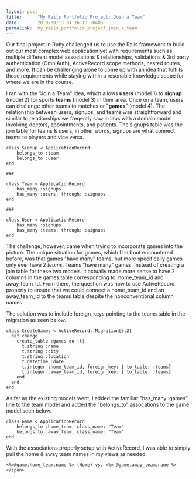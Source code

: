 ```yaml
---
layout: post
title:      "My Rails Portfolio Project: Join a Team"
date:       2019-08-13 01:26:13 -0400
permalink:  my_rails_portfolio_project_join_a_team
---
```



Our final project in Ruby challenged us to use the Rails framework to build out our most complex web application yet with requirements such as multiple different model associations & relationships, validations & 3rd party authentication (OmniAuth), ActiveRecord scope methods, nested routes, and more. It can be challenging alone to come up with an idea that fulfills those requirements while staying within a resonable knowledge scope for where we are in the course. 

I ran with the "Join a Team" idea, which allows **users** (model 1) to **signup** (model 2) for sports **teams** (model 3) in their area. Once on a team, users can challenge other teams to matches or "**games**" (model 4). The relationship between users, signups, and teams was straightforward and similar to relationships we freqently saw in labs with a domain model involving doctors, appointments, and patients. The signups table was the join table for teams & users, in other words, signups are what connect teams to players and vice versa. 

```
class Signup < ApplicationRecord
    belongs_to :team
    belongs_to :user
end

###

class Team < ApplicationRecord
    has_many :signups
    has_many :users, through: :signups
end

###

class User < ApplicationRecord
    has_many :signups
    has_many :teams, through: :signups
end
```

The challenge, however, came when trying to incorporate games into the picture. The unique situation for games, which I had not encountered before, was that games "have many" teams, but more specifically games only ever have *2 teams*. Teams "have many" games. Instead of creating a join table for these two models, it actually made more sense to have 2 columns in the games table corresponding to: home_team_id and away_team_id. From there, the question was how to use ActiveRecord properly to ensure that we could connect a home_team_id and an away_team_id to the teams table despite the nonconventional column names. 

The solution was to include foreign_keys pointing to the teams table in the migration as seen below. 

```
class CreateGames < ActiveRecord::Migration[5.2]
  def change
    create_table :games do |t|
      t.string :name
      t.string :city
      t.string :location
      t.datetime :date
      t.integer :home_team_id, foreign_key: { to_table: :teams}
      t.integer :away_team_id, foreign_key: { to_table: :teams}
    end
  end
end
```

As far as the existing models went, I added the familiar "has_many :games" line to the team model and added the "belongs_to" assocations to the game model seen below.

```
class Game < ApplicationRecord
    belongs_to :home_team, class_name: "Team"
    belongs_to :away_team, class_name: "Team"
end
```

With the associations properly setup with ActiveRecord, I was able to simply pull the home & away team names in my views as needed. 

```
<%=@game.home_team.name %> (Home) vs. <%= @game.away_team.name %></span>
```
